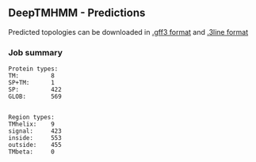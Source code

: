 ## DeepTMHMM - Predictions
Predicted topologies can be downloaded in [.gff3 format](TMRs.gff3) and [.3line format](predicted_topologies.3line)
### Job summary
```
Protein types:
TM:			8
SP+TM:		1
SP:			422
GLOB:		569


Region types:
TMhelix:	9
signal:		423
inside:		553
outside:	455
TMbeta:		0
```
